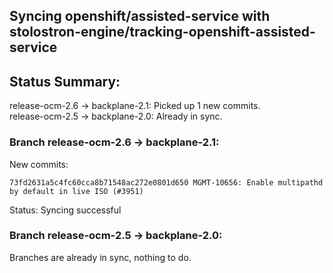 ## Syncing openshift/assisted-service with stolostron-engine/tracking-openshift-assisted-service

## Status Summary:

release-ocm-2.6 -> backplane-2.1: Picked up 1 new commits.  
release-ocm-2.5 -> backplane-2.0: Already in sync.  

### Branch release-ocm-2.6 -> backplane-2.1:

New commits:

```
73fd2631a5c4fc60cca8b71548ac272e0801d650 MGMT-10656: Enable multipathd by default in live ISO (#3951)
```

Status: Syncing successful

### Branch release-ocm-2.5 -> backplane-2.0:

Branches are already in sync, nothing to do.
